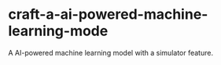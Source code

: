 # craft-a-ai-powered-machine-learning-mode
A AI-powered machine learning model with a simulator feature.
